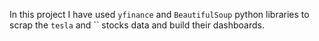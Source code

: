 In this project I have used `yfinance` and `BeautifulSoup` python libraries to scrap the `tesla` and `` stocks data and build their dashboards. 
